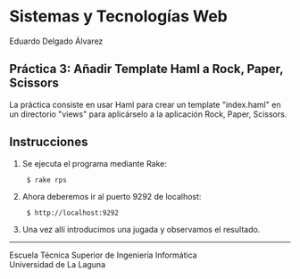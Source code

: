 Sistemas y Tecnologías Web
==========================
Eduardo Delgado Álvarez

Práctica 3: Añadir Template Haml a Rock, Paper, Scissors
-----------------------------------------------------------------------------
La práctica consiste en usar Haml para crear un template "index.haml" en un directorio "views" para aplicárselo a la aplicación Rock, Paper, Scissors.

Instrucciones
-------------
1. Se ejecuta el programa mediante Rake:

        $ rake rps

2. Ahora deberemos ir al puerto 9292 de localhost:

        $ http://localhost:9292

3. Una vez allí introducimos una jugada y observamos el resultado.


---
 
Escuela Técnica Superior de Ingeniería Informática  
Universidad de La Laguna
